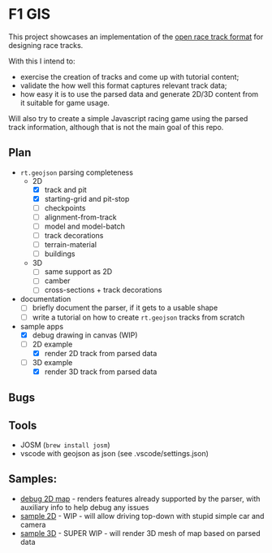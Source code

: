 # F1 GIS

This project showcases an implementation of the [open race track format](https://github.com/JosePedroDias/open-race-track-format) for designing race tracks.

With this I intend to:
- exercise the creation of tracks and come up with tutorial content;
- validate the how well this format captures relevant track data;
- how easy it is to use the parsed data and generate 2D/3D content from it suitable for game usage.

Will also try to create a simple Javascript racing game using the parsed track information, although that is not the main goal of this repo.

## Plan

- `rt.geojson` parsing completeness
    -  2D
        - [x] track and pit
        - [x] starting-grid and pit-stop
        - [ ] checkpoints
        - [ ] alignment-from-track
        - [ ] model and model-batch
        - [ ] track decorations
        - [ ] terrain-material
        - [ ] buildings
    - 3D
        - [ ] same support as 2D
        - [ ] camber
        - [ ] cross-sections + track decorations
- documentation
    - [ ] briefly document the parser, if it gets to a usable shape
    - [ ] write a tutorial on how to create `rt.geojson` tracks from scratch
- sample apps
    - [x] debug drawing in canvas (WIP)
    - [ ] 2D example
      - [x] render 2D track from parsed data
    - [ ] 3D example
      - [x] render 3D track from parsed data

## Bugs


## Tools

- JOSM (`brew install josm`)
- vscode with geojson as json (see .vscode/settings.json)

## Samples:

- [debug 2D map](https://josepedrodias.github.io/f1gis/debug2d.html) - renders features already supported by the parser, with auxiliary info to help debug any issues
- [sample 2D](https://josepedrodias.github.io/f1gis/sample2d.html) - WIP - will allow driving top-down with stupid simple car and camera
- [sample 3D](https://josepedrodias.github.io/f1gis/sample3d.html) - SUPER WIP - will render 3D mesh of map based on parsed data
